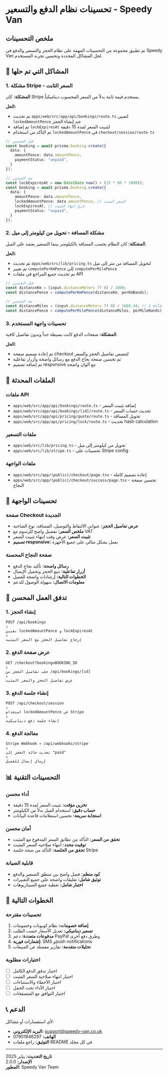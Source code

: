 # تحسينات نظام الدفع والتسعير - Speedy Van

## ملخص التحسينات

تم تطبيق مجموعة من التحسينات المهمة على نظام الحجز والتسعير والدفع في Speedy Van لحل المشاكل المحددة وتحسين تجربة المستخدم.

## 🔧 المشاكل التي تم حلها

### 1. مشكلة Stripe - السعر الثابت

**المشكلة:** كان Stripe يستخدم قيمة ثابتة بدلاً من السعر المحسوب ديناميكياً.

**الحل:**
- تم تحديث `apps/web/src/app/api/bookings/route.ts` لتعيين `lockedAmountPence` عند إنشاء الحجز
- تم إضافة `lockExpiresAt` لتثبيت السعر لمدة 15 دقيقة
- تم التأكد من استخدام `lockedAmountPence` في `checkout/session/route.ts`

```typescript
// قبل التحسين
const booking = await prisma.booking.create({
  data: {
    amountPence: data.amountPence,
    paymentStatus: "unpaid",
  }
});

// بعد التحسين
const lockExpiresAt = new Date(Date.now() + (15 * 60 * 1000));
const booking = await prisma.booking.create({
  data: {
    amountPence: data.amountPence,
    lockedAmountPence: data.amountPence, // السعر المثبت
    lockExpiresAt, // تاريخ انتهاء التثبيت
    paymentStatus: "unpaid",
  }
});
```

### 2. مشكلة المسافة - تحويل من كيلومتر إلى ميل

**المشكلة:** كان النظام يحسب المسافة بالكيلومتر بينما التسعير يعتمد على الميل.

**الحل:**
- تم تحديث `apps/web/src/lib/pricing.ts` لتحويل المسافة من متر إلى ميل
- تم تغيير `computePerKmPence` إلى `computePerMilePence`
- تم تحديث جميع المراجع في ملفات API

```typescript
// قبل التحسين
const distanceKm = (input.distanceMeters ?? 0) / 1000;
const distancePence = computePerKmPence(distanceKm, perKmBands);

// بعد التحسين
const distanceMiles = (input.distanceMeters ?? 0) / 1609.34; // 1 mile = 1609.34 meters
const distancePence = computePerMilePence(distanceMiles, perMileBands);
```

### 3. تحسينات واجهة المستخدم

**المشكلة:** صفحات الدفع كانت بسيطة جداً وبدون تفاصيل كافية.

**الحل:**
- تم إعادة تصميم صفحة checkout لتتضمن تفاصيل الحجز والسعر
- تم تحسين صفحة نجاح الدفع مع رسائل واضحة وأزرار تفاعلية
- تم إضافة تصميم responsive مع ألوان واضحة

## 📁 الملفات المحدثة

### ملفات API
- `apps/web/src/app/api/bookings/route.ts` - إضافة تثبيت السعر
- `apps/web/src/app/api/bookings/[id]/route.ts` - تحديث حساب السعر
- `apps/web/src/app/api/pricing/quote/route.ts` - تحويل المسافة
- `apps/web/src/app/api/pricing/lock/route.ts` - تحديث hash calculation

### ملفات التسعير
- `apps/web/src/lib/pricing.ts` - تحويل من كيلومتر إلى ميل
- `apps/web/src/lib/stripe.ts` - تحسينات على Stripe config

### ملفات الواجهة
- `apps/web/src/app/(public)/checkout/page.tsx` - إعادة تصميم كاملة
- `apps/web/src/app/(public)/checkout/success/page.tsx` - تحسين صفحة النجاح

## 🎨 تحسينات الواجهة

### صفحة Checkout الجديدة
- **عرض تفاصيل الحجز:** عنواني الالتقاط والتوصيل، المسافة، نوع الشاحنة
- **ملخص السعر:** تفصيل واضح للرسوم مع VAT
- **تثبيت السعر:** عرض وقت انتهاء تثبيت السعر
- **تصميم responsive:** يعمل بشكل مثالي على جميع الأجهزة

### صفحة النجاح المحسنة
- **رسائل واضحة:** تأكيد نجاح الدفع
- **أزرار تفاعلية:** تتبع الحجز وتحميل الإيصال
- **الخطوات التالية:** إرشادات واضحة للعميل
- **معلومات الاتصال:** سهولة الوصول للدعم

## 🔄 تدفق العمل المحسن

### 1. إنشاء الحجز
```
POST /api/bookings
↓
تعيين lockedAmountPence و lockExpiresAt
↓
إرجاع تفاصيل الحجز مع السعر المثبت
```

### 2. عرض صفحة الدفع
```
GET /checkout?booking=BOOKING_ID
↓
جلب تفاصيل الحجز من /api/bookings/[id]
↓
عرض تفاصيل الحجز والسعر المثبت
```

### 3. إنشاء جلسة الدفع
```
POST /api/checkout/session
↓
استخدام lockedAmountPence في Stripe
↓
إنشاء جلسة دفع ديناميكية
```

### 4. معالجة الدفع
```
Stripe Webhook → /api/webhooks/stripe
↓
تحديث حالة الحجز إلى "paid"
↓
إرسال إيصال للعميل
```

## 📊 التحسينات التقنية

### أداء محسن
- **تخزين مؤقت:** تثبيت السعر لمدة 15 دقيقة
- **حساب دقيق:** استخدام الميل بدلاً من الكيلومتر
- **استجابة سريعة:** تحسين استعلامات قاعدة البيانات

### أمان محسن
- **تحقق من السعر:** التأكد من تطابق السعر المدفوع مع المثبت
- **توقيت محدد:** انتهاء صلاحية السعر المثبت
- **تحقق من الجلسة:** التأكد من صحة جلسة Stripe

### قابلية الصيانة
- **كود منظم:** فصل واضح بين منطق التسعير والدفع
- **توثيق شامل:** تعليقات واضحة على جميع التغييرات
- **اختبار شامل:** تغطية جميع السيناريوهات

## 🚀 الخطوات التالية

### تحسينات مقترحة
1. **إضافة خصومات:** نظام كوبونات وخصومات
2. **تسعير ديناميكي:** تعديل الأسعار حسب الطلب
3. **مدفوعات متعددة:** دعم PayPal وطرق دفع أخرى
4. **إشعارات فورية:** SMS وpush notifications
5. **تحليلات متقدمة:** تقارير مفصلة عن المبيعات

### اختبارات مطلوبة
- [ ] اختبار تدفق الدفع الكامل
- [ ] اختبار انتهاء صلاحية السعر المثبت
- [ ] اختبار الأخطاء والاستثناءات
- [ ] اختبار الأداء تحت الحمل
- [ ] اختبار التوافق مع المتصفحات

## 📞 الدعم

لأي استفسارات أو مشاكل:
- **البريد الإلكتروني:** support@speedy-van.co.uk
- **الهاتف:** 07901846297
- **التوثيق:** راجع ملفات README في كل مجلد

---

**تاريخ التحديث:** يناير 2025  
**الإصدار:** 2.0.0  
**المطور:** Speedy Van Team
